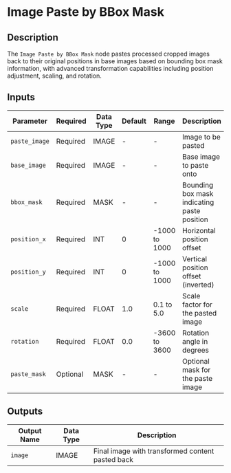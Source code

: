 # Image Paste by BBox Mask

## Description
The `Image Paste by BBox Mask` node pastes processed cropped images back to their original positions in base images based on bounding box mask information, with advanced transformation capabilities including position adjustment, scaling, and rotation.

## Inputs

| Parameter | Required | Data Type | Default | Range | Description |
| --------- | -------- | --------- | ------- | ----- | ----------- |
| `paste_image` | Required | IMAGE | - | - | Image to be pasted |
| `base_image` | Required | IMAGE | - | - | Base image to paste onto |
| `bbox_mask` | Required | MASK | - | - | Bounding box mask indicating paste position |
| `position_x` | Required | INT | 0 | -1000 to 1000 | Horizontal position offset |
| `position_y` | Required | INT | 0 | -1000 to 1000 | Vertical position offset (inverted) |
| `scale` | Required | FLOAT | 1.0 | 0.1 to 5.0 | Scale factor for the pasted image |
| `rotation` | Required | FLOAT | 0.0 | -3600 to 3600 | Rotation angle in degrees |
| `paste_mask` | Optional | MASK | - | - | Optional mask for the paste image |

## Outputs

| Output Name | Data Type | Description |
|-------------|-----------|-------------|
| `image` | IMAGE | Final image with transformed content pasted back |